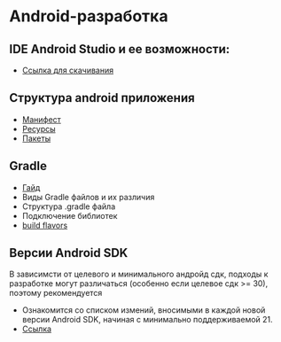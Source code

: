 # Android-разработка
## IDE Android Studio и ее возможности:
- [Ссылка для скачивания](https://developer.android.com/studio)
## Структура android приложения
- [Манифест](https://developer.alexanderklimov.ru/android/theory/AndroidManifestXML.php)
- [Ресурсы](https://developer.alexanderklimov.ru/android/theory/resources.php)
- [Пакеты](http://www.fandroid.info/pakety-v-java/)
## Gradle
- [Гайд](https://developer.alexanderklimov.ru/android/theory/gradle.php)
- Виды Gradle файлов и их различия
- Структура .gradle файла
- Подключение библиотек
- [build flavors](https://habr.com/ru/post/597813/)
## Версии Android SDK
В зависимсти от целевого и минимального андройд сдк, подходы к разработке могут различаться (особенно если целевое сдк >= 30), поэтому рекомендуется
- Ознакомится со списком измений, вносимыми в каждой новой версии Android SDK, начиная с минимально поддерживаемой 21.
- [Ссылка](https://developer.android.com/studio/releases/platforms)
